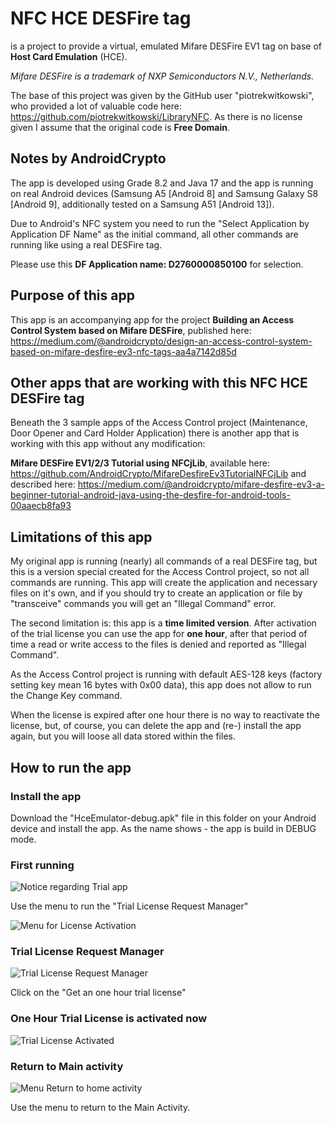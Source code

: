 # NFC HCE DESFire tag

is a project to provide a virtual, emulated Mifare DESFire EV1 tag on base of **Host Card Emulation** (HCE).

*Mifare DESFire is a trademark of NXP Semiconductors N.V., Netherlands.*

The base of this project was given by the GitHub user "piotrekwitkowski", who provided a lot of valuable code here: 
https://github.com/piotrekwitkowski/LibraryNFC. As there is no license given I assume that the original code is **Free Domain**.

## Notes by AndroidCrypto
The app is developed using Grade 8.2 and Java 17 and the app is running on real Android devices (Samsung A5 [Android 8] and 
Samsung Galaxy S8 [Android 9], additionally tested on a Samsung A51 [Android 13]).

Due to Android's NFC system you need to run the "Select Application by Application DF Name" as the initial command, all other commands are 
running like using a real DESFire tag.

Please use this **DF Application name: D2760000850100** for selection.

## Purpose of this app

This app is an accompanying app for the project **Building an Access Control System based on Mifare DESFire**, published here: 
https://medium.com/@androidcrypto/design-an-access-control-system-based-on-mifare-desfire-ev3-nfc-tags-aa4a7142d85d

## Other apps that are working with this NFC HCE DESFire tag

Beneath the 3 sample apps of the Access Control project (Maintenance, Door Opener and Card Holder Application) there is another app that is working with this app without 
any modification: 

**Mifare DESFire EV1/2/3 Tutorial using NFCjLib**, available here: https://github.com/AndroidCrypto/MifareDesfireEv3TutorialNFCjLib and 
described here:
https://medium.com/@androidcrypto/mifare-desfire-ev3-a-beginner-tutorial-android-java-using-the-desfire-for-android-tools-00aaecb8fa93

## Limitations of this app

My original app is running (nearly) all commands of a real DESFire tag, but this is a version special created for the Access Control project, 
so not all commands are running. This app will create the application and necessary files on it's own, and if you should try to create an 
application or file by "transceive" commands you will get an "Illegal Command" error.

The second limitation is: this app is a **time limited version**. After activation of the trial license you can use the app for **one hour**, 
after that period of time a read or write access to the files is denied and reported as "Illegal Command".

As the Access Control project is running with default AES-128 keys (factory setting key mean 16 bytes with 0x00 data), this app does not allow 
to run the Change Key command.

When the license is expired after one hour there is no way to reactivate the license, but, of course, you can delete the app and (re-) install the 
app again, but you will loose all data stored within the files.

## How to run the app

### Install the app

Download the "HceEmulator-debug.apk" file in this folder on your Android device and install the app. As the name shows - the app is build in DEBUG mode.

### First running

![Notice regarding Trial app](hce_01.png "Note for Activating the Trial License")

Use the menu to run the "Trial License Request Manager"

![Menu for License Activation](hce_02.png "Menu Trial License Request Manager")

### Trial License Request Manager

![Trial License Request Manager](hce_03.png "Trial License Request Manager")

Click on the "Get an one hour trial license"

### One Hour Trial License is activated now

![Trial License Activated](hce_04.png "The Trial License is activated")

### Return to Main activity

![Menu Return to home activity](hce_05.png "Return to Home")

Use the menu to return to the Main Activity.
